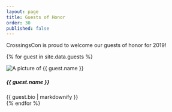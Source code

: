 ```yaml
---
layout: page
title: Guests of Honor
order: 30
published: false
---
```


CrossingsCon is proud to welcome our guests of honor for 2019!

{% for guest in site.data.guests %}
<div class="row py-3">
  <div class="col-12 col-md-3">
    <img src="{{ site.baseurl }}/images/guests/{{ guest.image }}" alt="A picture of {{ guest.name }}">
  </div>
  <div class="col-12 col-md-9">
    <h5 class="mt-3 mt-md-0">{{ guest.name }}</h5>
    {{ guest.bio | markdownify }}
  </div>
</div>
{% endfor %}
